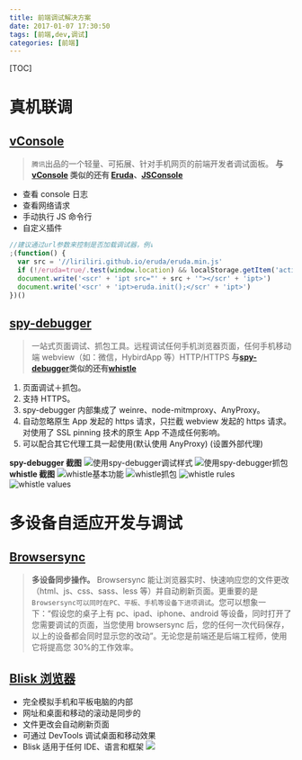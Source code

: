 ```yaml
---
title: 前端调试解决方案
date: 2017-01-07 17:30:50
tags: [前端,dev,调试]
categories: [前端]
---
```


[TOC]

# 真机联调

## [vConsole](https://github.com/WechatFE/vConsole/blob/dev/README_CN.md)

> `腾讯`出品的一个轻量、可拓展、针对手机网页的前端开发者调试面板。
> **与 [vConsole](https://github.com/WechatFE/vConsole/blob/dev/README_CN.md) 类似的还有 [Eruda](https://github.com/liriliri/eruda)、[JSConsole](https://jsconsole.com/)**

- 查看 console 日志
- 查看网络请求
- 手动执行 JS 命令行
- 自定义插件

<!-- more -->

```js
//建议通过url参数来控制是否加载调试器，例↓
;(function() {
  var src = '//liriliri.github.io/eruda/eruda.min.js'
  if (!/eruda=true/.test(window.location) && localStorage.getItem('active-eruda') != 'true') return
  document.write('<scr' + 'ipt src="' + src + '"></scr' + 'ipt>')
  document.write('<scr' + 'ipt>eruda.init();</scr' + 'ipt>')
})()
```

## [spy-debugger](https://github.com/wuchangming/spy-debugger)

> 一站式页面调试、抓包工具。远程调试任何手机浏览器页面，任何手机移动端 webview（如：微信，HybirdApp 等）HTTP/HTTPS
> **与[spy-debugger](https://github.com/wuchangming/spy-debugger)类似的还有[whistle](https://github.com/avwo/whistle)**

1.  页面调试＋抓包。
2.  支持 HTTPS。
3.  spy-debugger 内部集成了 weinre、node-mitmproxy、AnyProxy。
4.  自动忽略原生 App 发起的 https 请求，只拦截 webview 发起的 https 请求。对使用了 SSL pinning 技术的原生 App 不造成任何影响。
5.  可以配合其它代理工具一起使用(默认使用 AnyProxy) (设置外部代理)

**spy-debugger 截图**
![使用spy-debugger调试样式](https://raw.githubusercontent.com/wuchangming/spy-debugger/master/demo/img/demo.png)
![使用spy-debugger抓包](https://raw.githubusercontent.com/wuchangming/spy-debugger/master/demo/img/AnyProxy.png)
**whistle 截图**
![whistle基本功能](https://raw.githubusercontent.com/avwo/whistleui/master/assets/functions.png)
![whistle抓包](https://raw.githubusercontent.com/avwo/whistleui/master/img/network.gif)
![whistle rules](https://raw.githubusercontent.com/avwo/whistleui/master/img/rules.gif)
![whistle values](https://raw.githubusercontent.com/avwo/whistleui/master/img/values.gif)

# 多设备自适应开发与调试

## [Browsersync](http://www.browsersync.cn/)

> **多设备同步操作。**
> Browsersync 能让浏览器实时、快速响应您的文件更改（html、js、css、sass、less 等）并自动刷新页面。更重要的是 `Browsersync可以同时在PC、平板、手机等设备下进项调试`。您可以想象一下：“假设您的桌子上有 pc、ipad、iphone、android 等设备，同时打开了您需要调试的页面，当您使用 browsersync 后，您的任何一次代码保存，以上的设备都会同时显示您的改动”。无论您是前端还是后端工程师，使用它将提高您 30%的工作效率。

## [Blisk 浏览器](https://blisk.io/)

- 完全模拟手机和平板电脑的内部
- 网址和桌面和移动的滚动是同步的
- 文件更改会自动刷新页面
- 可通过 DevTools 调试桌面和移动效果
- Blisk 适用于任何 IDE、语言和框架
  ![](https://img.cmhello.com/2016/06/blisk.jpg)
